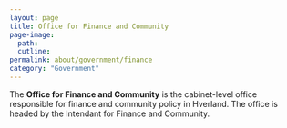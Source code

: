 ```yaml
---
layout: page
title: Office for Finance and Community
page-image: 
  path: 
  cutline:
permalink: about/government/finance
category: "Government"
---
```


The **Office for Finance and Community** is the cabinet-level office responsible for finance and community policy in Hverland. The office is headed by the Intendant for Finance and Community.

